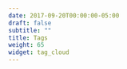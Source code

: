 ```yaml
---
date: 2017-09-20T00:00:00-05:00
draft: false
subtitle: ""
title: Tags
weight: 65
widget: tag_cloud
---
```


